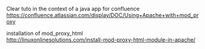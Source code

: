 Clear tuto in the context of a java app for confluence   
https://confluence.atlassian.com/display/DOC/Using+Apache+with+mod_proxy

installation of mod_proxy_html   
http://linuxonlinesolutions.com/install-mod-proxy-html-module-in-apache/